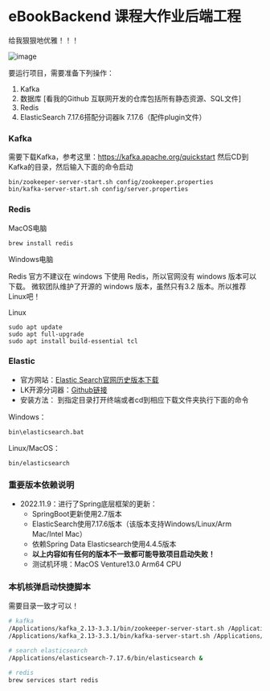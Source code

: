 # eBookBackend  课程大作业后端工程

给我狠狠地优雅！！！

![image](https://user-images.githubusercontent.com/84625273/177540340-a1f5f67f-1f17-40c0-9e8f-cd4f7e8952a6.png)

要运行项目，需要准备下列操作：
1. Kafka
2. 数据库 [看我的Github 互联网开发的仓库包括所有静态资源、SQL文件]
3. Redis
4. ElasticSearch 7.17.6搭配分词器lk 7.17.6（配件plugin文件）

### Kafka
需要下载Kafka，参考这里：https://kafka.apache.org/quickstart
然后CD到Kafka的目录，然后输入下面的命令启动
```
bin/zookeeper-server-start.sh config/zookeeper.properties
bin/kafka-server-start.sh config/server.properties
```

### Redis
MacOS电脑
```
brew install redis
```
Windows电脑

Redis 官方不建议在 windows 下使用 Redis，所以官网没有 windows 版本可以下载。
微软团队维护了开源的 windows 版本，虽然只有3.2 版本。所以推荐Linux吧！

Linux
```
sudo apt update 
sudo apt full-upgrade
sudo apt install build-essential tcl
```


### Elastic
- 官方网站：[Elastic Search官网历史版本下载](https://www.elastic.co/cn/downloads/past-releases#elasticsearch)
- LK开源分词器：[Github链接](https://github.com/medcl/elasticsearch-analysis-ik)
- 安装方法： 到指定目录打开终端或者cd到相应下载文件夹执行下面的命令

Windows：
```
bin\elasticsearch.bat
```
Linux/MacOS：
```
bin/elasticsearch
```

### 重要版本依赖说明
- 2022.11.9：进行了Spring底层框架的更新：
    - SpringBoot更新使用2.7版本
    - ElasticSearch使用7.17.6版本（该版本支持Windows/Linux/Arm Mac/Intel Mac）
    - 依赖Spring Data Elasticsearch使用4.4.5版本
    - **以上内容如有任何的版本不一致都可能导致项目启动失败！**
    - 测试机环境：MacOS Venture13.0 Arm64 CPU


### 本机核弹启动快捷脚本
需要目录一致才可以！
```bash
# kafka
/Applications/kafka_2.13-3.3.1/bin/zookeeper-server-start.sh /Applications/kafka_2.13-3.3.1/config/zookeeper.properties &
/Applications/kafka_2.13-3.3.1/bin/kafka-server-start.sh /Applications/kafka_2.13-3.3.1/config/server.properties &

# search elasticsearch
/Applications/elasticsearch-7.17.6/bin/elasticsearch &

# redis
brew services start redis
```
